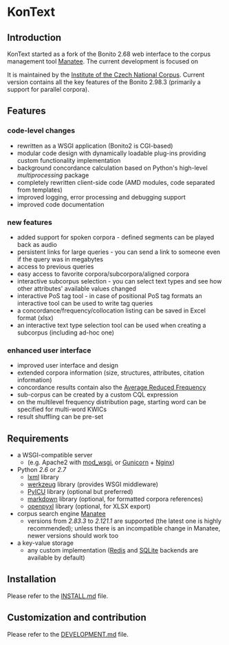 KonText
=======

Introduction
------------

KonText started as a fork of the Bonito 2.68 web interface to the corpus management tool
[Manatee](http://nlp.fi.muni.cz/trac/noske). The current development is focused on 

It is maintained by the
[Institute of the Czech National Corpus](http://ucnk.ff.cuni.cz/).
Current version contains all the key features of the Bonito 2.98.3 (primarily a support for parallel
corpora).

Features
--------

### code-level changes

* rewritten as a WSGI application (Bonito2 is CGI-based)
* modular code design with dynamically loadable plug-ins providing custom functionality implementation
* background concordance calculation based on Python's high-level *multiprocessing* package
* completely rewritten client-side code (AMD modules, code separated from templates)
* improved logging, error processing and debugging support
* improved code documentation

### new features

* added support for spoken corpora - defined segments can be played back as audio
* persistent links for large queries - you can send a link to someone even if the query was in megabytes
* access to previous queries
* easy access to favorite corpora/subcorpora/aligned corpora
* interactive subcorpus selection - you can select text types and see how other attributes' available values changed
* interactive PoS tag tool - in case of positional PoS tag formats an interactive tool can be used to write tag queries
* a concordance/frequency/collocation listing can be saved in Excel format (xlsx)
* an interactive text type selection tool can be used when creating a subcorpus (including ad-hoc one)

### enhanced user interface

* improved user interface and design
* extended corpora information (size, structures, attributes, citation information)
* concordance results contain also the [Average Reduced Frequency](http://lrec.elra.info/proceedings/lrec2006/pdf/11_pdf.pdf)
* sub-corpus can be created by a custom CQL expression
* on the multilevel frequency distribution page, starting word can be specified for multi-word KWICs
* result shuffling can be pre-set


Requirements
------------

* a WSGI-compatible server
    * (e.g. Apache2 with [mod_wsgi](https://code.google.com/p/modwsgi/), or [Gunicorn](http://gunicorn.org/) + [Nginx](http://nginx.org/))
* Python *2.6* or *2.7*
    * [lxml](http://lxml.de/) library
    * [werkzeug](http://werkzeug.pocoo.org/) library (provides WSGI middleware)
    * [PyICU](https://pypi.python.org/pypi/PyICU) library (optional but preferred)
    * [markdown](https://pypi.python.org/pypi/Markdown) library (optional, for formatted corpora references)
    * [openpyxl](https://pythonhosted.org/openpyxl/) library (optional, for XLSX export)
* corpus search engine [Manatee](http://nlp.fi.muni.cz/trac/noske)
    * versions from *2.83.3* to *2.121.1* are supported (the latest one is highly recommended); unless there is an incompatible change in Manatee, newer versions should work too
* a key-value storage
    * any custom implementation ([Redis](http://redis.io/) and [SQLite](https://sqlite.org/) backends are available by default) 


Installation
------------

Please refer to the [INSTALL.md](INSTALL.md) file.


Customization and contribution
------------------------------

Please refer to the [DEVELOPMENT.md](DEVELOPMENT.md) file.